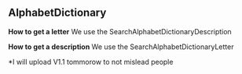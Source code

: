 ## AlphabetDictionary

**How to get a letter**
We use the SearchAlphabetDictionaryDescription 

**How to get a description**
We use the SearchAlphabetDictionaryLetter

*I will upload V1.1 tommorow to not mislead people

